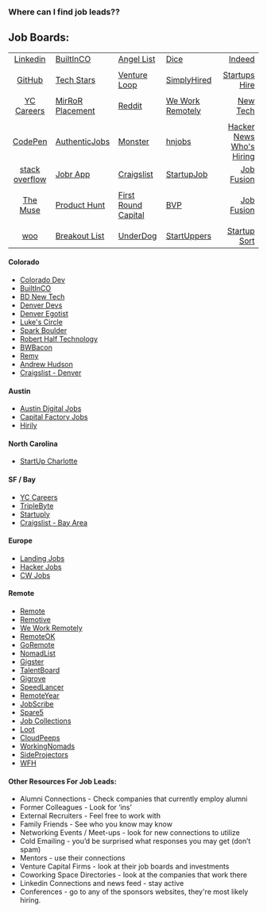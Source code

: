 ### Where can I find job leads??

## Job Boards:
|   |   |   |   |   |
|:-:|---|---|---|--:|
[Linkedin](http://linkedin.com) | [BuiltInCO](http://builtincolorado.com/) | [Angel List](http://angel.co/) | [Dice](http://dice.com/) | [Indeed](http://indeed.com/) | [Hacker.surf](http://hacker.surf) |  [Career Builder](http://careerbuilder.com/) |  [Glass Door](http://glassdoor.com/)
 | | | | | | | | 
 [GitHub](http://jobs.github.com/) | [Tech Stars](http://jobs.techstars.com/jobs) | [Venture Loop](https://www.ventureloop.com/ventureloop/job_search.php) | [SimplyHired](http://www.simplyhired.com/) | [Startups Hire](http://www.startuphire.com/) | [Jr Dev Jobs](https://www.jrdevjobs.com/) | [Product Hire](https://producthire.co/) | [BWBacon](http://www.bwbacon.com/)
 | | | | | | | | 
 [YC Careers](http://jonathanzwhite.github.io/yc-careers/) | [MirRoR Placement](http://mirrorplacement.com/) | [Reddit](https://www.reddit.com/r/jobbit) | [We Work Remotely](https://weworkremotely.com/) | [New Tech](http://bdnewtech.com) | [Liquid Talent](http://liquidtalent.com/) | [Colorado Dev](https://coloradodev.com/) | [Hired](http://hired.com) 
 | | | | | | | | 
 [CodePen](http://jobs.codepen.io) | [AuthenticJobs](https://authenticjobs.com/) | [Monster](http://www.monster.com/) | [hnjobs](http://hnjobs.lsenta.io/) | [Hacker News Who's Hiring](https://news.ycombinator.com/submitted?id=whoishiring) | [Remotive](http://jobs.remotive.io/) | [Freelanship](https://freelanship.com) | [Unicorn Hunt](https://unicornhunt.io/) |  |  | | | | | | | 
 [stack overflow](http://careers.stackoverflow.com/jobs) | [Jobr App](http://www.jobrapp.com/) | [Craigslist](http://denver.craigslist.org) | [StartupJob](http://startupjob.me/) | [Job Fusion](https://jobfusion.co/) | [First Job](https://www.firstjob.com/) | [The Muse](https://www.themuse.com/) | [Product Hunt](https://www.producthunt.com/jobs) 
 | | | | | | |
[The Muse](https://www.themuse.com/) | [Product Hunt](https://www.producthunt.com/jobs) | [First Round Capital](http://firstround.com/jobs) | [BVP](http://jobs.bvp.com/careers_home.php?Company=%25&Industry=%25&Function=%25&Location=11) | [Job Fusion](https://jobfusion.co/) | [zoe](http://yeszoe.com/) | [Wade & Wendy](http://wadeandwendy.ai/) | [Who Is Hiring](https://whoishiring.io/#!/)
 | | | | | | |
 [woo](https://woo.io/) | [Breakout List](https://breakoutlist.com/) | [UnderDog](https://underdog.io/) | [StartUppers](https://www.startupers.com/) | [Startup Sort](https://www.startupsort.com/) | [Authentic Jobs](https://authenticjobs.com/) | [Crunch Board](http://www.crunchboard.com/jobs/) | [Tech.co](http://jobs.tech.co/)


#### Colorado
* [Colorado Dev](https://coloradodev.com/)
* [BuiltInCO](http://builtincolorado.com/)
* [BD New Tech](http://bdnewtech.com) 
* [Denver Devs](https://discourse.denverdevs.org/c/gigs)
* [Denver Egotist](http://www.thedenveregotist.com/jobs)
* [Luke's Circle](https://lukescircle.com)
* [Spark Boulder](http://sparkboulder.com)
* [Robert Half Technology](http://www.roberthalf.com/technology/job-search?custId=0#JSRPage)
* [BWBacon](http://www.bwbacon.com/) 
* [Remy](http://www.remycorp.com/)
* [Andrew Hudson](http://andrewhudsonsjobslist.com/)
* [Craigslist - Denver](http://denver.craigslist.org)

#### Austin 

* [Austin Digital Jobs](https://www.facebook.com/groups/austindigitaljobs/)
* [Capital Factory Jobs](https://www.facebook.com/groups/capitalfactoryjobs/)
* [Hirily](http://hirily.com/)

#### North Carolina
* [StartUp Charlotte](http://jobs.startcharlotte.com/)

#### SF / Bay
* [YC Careers](http://jonathanzwhite.github.io/yc-careers/)
* [TripleByte](https://triplebyte.com/)
* [Startuply](https://Startuply.com/)
* [Craigslist - Bay Area](https://sfbay.craigslist.org/)

#### Europe

* [Landing Jobs](https://landing.jobs/) 
* [Hacker Jobs](http://hackerjobs.co.uk/)
* [CW Jobs](http://www.cwjobs.co.uk/)

#### Remote
* [Remote](https://remote.com/)
* [Remotive](http://jobs.remotive.io/)
* [We Work Remotely](https://weworkremotely.com/)
* [RemoteOK](https://remoteok.io/)
* [GoRemote](https://goremote.io/)
* [NomadList](https://nomadlist.com)
* [Gigster](https://gigster.com/)
* [TalentBoard](http://talentboard.me/)
* [Gigrove](https://gigrove.com)
* [SpeedLancer](http://speedlancer.com/)
* [RemoteYear](http://www.remoteyear.com/)
* [JobScribe](http://jobscribe.com/)
* [Spare5](http://www.spare5.com/)
* [Job Collections](https://angel.co/job-collections)
* [Loot](http://loot-app.com/)
* [CloudPeeps](https://www.cloudpeeps.com/)
* [WorkingNomads](http://www.workingnomads.co/)
* [SideProjectors](https://www.sideprojectors.com/project/home)
* [WFH](https://www.wfh.io/)


#### Other Resources For Job Leads:

* Alumni Connections - Check companies that currently employ alumni
* Former Colleagues - Look for ‘ins’ 
* External Recruiters - Feel free to work with
* Family Friends - See who you know may know
* Networking Events / Meet-ups - look for new connections to utilize
* Cold Emailing - you’d be surprised what responses you may get (don’t spam)
* Mentors - use their connections
* Venture Capital Firms - look at their job boards and investments
* Coworking Space Directories - look at the companies that work there
* Linkedin Connections and news feed - stay active
* Conferences  - go to any of the sponsors websites, they're most likely hiring.
